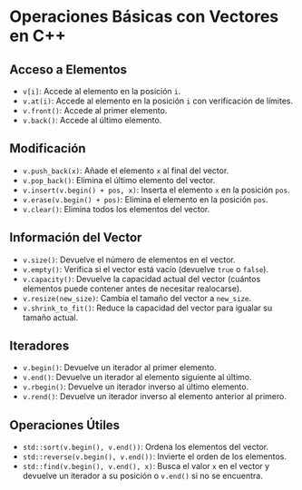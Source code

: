 # Operaciones Básicas con Vectores en C++

## Acceso a Elementos

- `v[i]`: Accede al elemento en la posición `i`.
- `v.at(i)`: Accede al elemento en la posición `i` con verificación de límites.
- `v.front()`: Accede al primer elemento.
- `v.back()`: Accede al último elemento.

## Modificación

- `v.push_back(x)`: Añade el elemento `x` al final del vector.
- `v.pop_back()`: Elimina el último elemento del vector.
- `v.insert(v.begin() + pos, x)`: Inserta el elemento `x` en la posición `pos`.
- `v.erase(v.begin() + pos)`: Elimina el elemento en la posición `pos`.
- `v.clear()`: Elimina todos los elementos del vector.

## Información del Vector

- `v.size()`: Devuelve el número de elementos en el vector.
- `v.empty()`: Verifica si el vector está vacío (devuelve `true` o `false`).
- `v.capacity()`: Devuelve la capacidad actual del vector (cuántos elementos puede contener antes de necesitar realocarse).
- `v.resize(new_size)`: Cambia el tamaño del vector a `new_size`.
- `v.shrink_to_fit()`: Reduce la capacidad del vector para igualar su tamaño actual.

## Iteradores

- `v.begin()`: Devuelve un iterador al primer elemento.
- `v.end()`: Devuelve un iterador al elemento siguiente al último.
- `v.rbegin()`: Devuelve un iterador inverso al último elemento.
- `v.rend()`: Devuelve un iterador inverso al elemento anterior al primero.

## Operaciones Útiles

- `std::sort(v.begin(), v.end())`: Ordena los elementos del vector.
- `std::reverse(v.begin(), v.end())`: Invierte el orden de los elementos.
- `std::find(v.begin(), v.end(), x)`: Busca el valor `x` en el vector y devuelve un iterador a su posición o `v.end()` si no se encuentra.
